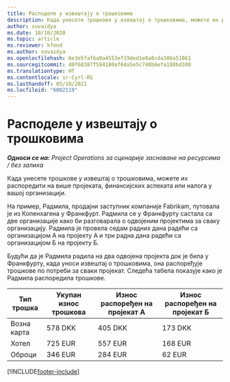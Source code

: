 ```yaml
---
title: Расподеле у извештају о трошковима
description: Када унесете трошкове у извештај о трошковима, можете их распоредити на више пројеката, правних лица или налога у вашој организацији.
author: suvaidya
ms.date: 10/10/2020
ms.topic: article
ms.reviewer: kfend
ms.author: suvaidya
ms.openlocfilehash: 6e3e5faf6a0a4553ef19ded1e0a8cda386a51061
ms.sourcegitcommit: 40f68387f594180af64a5e5c748b6efa188bd300
ms.translationtype: HT
ms.contentlocale: sr-Cyrl-RS
ms.lasthandoff: 05/10/2021
ms.locfileid: "6002119"
---
```

# <a name="distributions-on-an-expense-report"></a>Расподеле у извештају о трошковима

_**Односи се на:** Project Operations за сценарије засноване на ресурсима / без залиха_

Када унесете трошкове у извештај о трошковима, можете их распоредити на више пројеката, финансијских аспеката или налога у вашој организацији.

На пример, Радмила, продајни заступник компаније Fabrikam, путовала је из Копенхагена у Франкфурт. Радмила се у Франкфурту састала са две организације како би разговарала о одвојеним пројектима за сваку организацију. Радмила је провела седам радних дана радећи са организацијом А на пројекту А и три радна дана радећи са организацијом Б на пројекту Б.

Будући да је Радмила радила на два одвојена пројекта док је била у Франкфурту, када уноси извештај о трошковима, она распоређује трошкове по потреби за сваки пројекат. Следећа табела показује како је Радмила распоредила трошкове.

| Тип трошка | Укупан износ трошкова | Износ распоређен на пројекат А | Износ распоређен на пројекат Б |
|--------------|----------------------|---------------------------------|---------------------------------|
| Возна карта   | 578 DKK              | 405 DKK                         | 173 DKK                         |
| Хотел        | 725 EUR              | 557 EUR                         | 168 EUR                         |
| Оброци        | 346 EUR              | 284 EUR                         | 62 EUR                          |


[!INCLUDE[footer-include](../includes/footer-banner.md)]